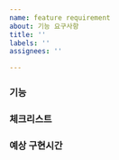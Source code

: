 ```yaml
---
name: feature requirement
about: 기능 요구사항
title: ''
labels: ''
assignees: ''

---
```


### 기능

### 체크리스트

### 예상 구현시간
